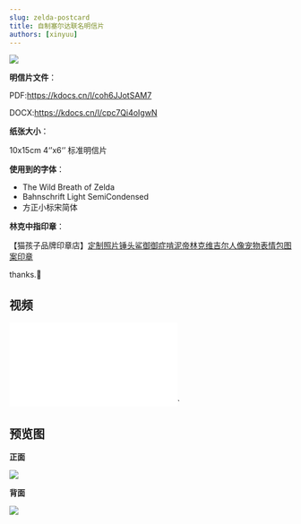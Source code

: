 ```yaml
---
slug: zelda-postcard
title: 自制塞尔达联名明信片
authors: [xinyuu]
---
```


![](https://static.cocomoe.cn/static/cocomoe/2024-2-19-zeldapostcard-main.webp)

**明信片文件**：

PDF:https://kdocs.cn/l/coh6JJotSAM7 

DOCX:https://kdocs.cn/l/cpc7Qi4oIgwN



**纸张大小**：

10x15cm 4‘’x6‘’  标准明信片  

**使用到的字体**：

- The Wild Breath of Zelda
- Bahnschrift Light SemiCondensed
- 方正小标宋简体

**林克中指印章**：

【猫孩子品牌印章店】[定制照片锤头鲨御御症啃泥帝林克维吉尔人像宠物表情包图案印章](https://item.taobao.com/item.htm?id=692697970874)

thanks.🙂

<!-- truncate -->

## 视频


<iframe src={"https://player.bilibili.com/player.html?bvid=BV1or421W7Yt"} scrolling={"no"} border={"0"} frameborder={"no"} framespacing={"0"} allowfullscreen={"true"} ></iframe>`


## 预览图

**正面**

![](https://static.cocomoe.cn/static/cocomoe/2024-2-19-zeldapostcard-00.webp)

**背面**

![](https://static.cocomoe.cn/static/cocomoe/2024-2-19-zeldapostcard-01.webp)

